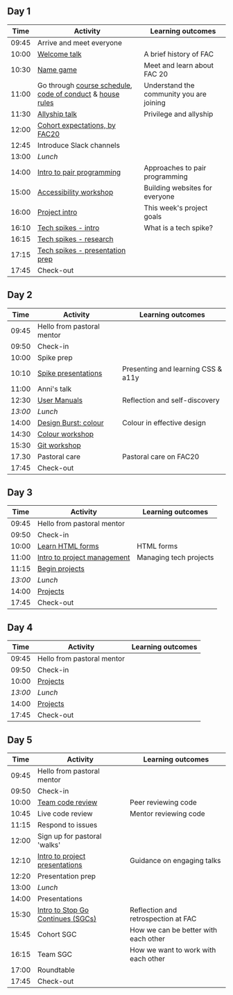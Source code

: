 ## Day 1

| Time  | Activity                                                                                                    | Learning outcomes                        |
| ----- | ----------------------------------------------------------------------------------------------------------- | ---------------------------------------- |
| 09:45 | Arrive and meet everyone                                                                                    |                                          |
| 10:00 | [Welcome talk][welcome-talk-30]                                                                             | A brief history of FAC                   |
| 10:30 | [Name game][name-game-30]                                                                                   | Meet and learn about FAC 20              |
| 11:00 | Go through [course schedule][course-schedule-10], [code of conduct][coc-10] & [house rules][house-rules-10] | Understand the community you are joining |
| 11:30 | [Allyship talk][ally-talk-30]                                                                               | Privilege and allyship                   |
| 12:00 | [Cohort expectations, by FAC20][student-expectations-45]                                                    |                                          |
| 12:45 | Introduce Slack channels                                                                                    |                                          |
| 13:00 | _Lunch_                                                                                                     |                                          |
| 14:00 | [Intro to pair programming][intro-pairing-60]                                                               | Approaches to pair programming           |
| 15:00 | [Accessibility workshop][a11y-workshop-60]                                                                  | Building websites for everyone           |
| 16:00 | [Project intro][project-intro-10]                                                                           | This week's project goals                |
| 16:10 | [Tech spikes - intro][spikes-intro-5]                                                                       | What is a tech spike?                    |
| 16:15 | [Tech spikes - research][tech-spikes-60]                                                                    |                                          |
| 17:15 | [Tech spikes - presentation prep][spikes-presentations-30]                                                  |                                          |
| 17:45 | Check-out                                                                                                   |                                          |

[welcome-talk-30]: http://facresources.com/slides/students-day-1-talk#/
[name-game-30]: https://github.com/foundersandcoders/master-reference/blob/master/coursebook/week-1/resources/name-game.md
[course-schedule-10]: https://founders-and-coders.gitbook.io/coursebook/
[coc-10]: https://founders-and-coders.gitbook.io/coursebook/student-handbook/code-of-conduct
[house-rules-10]: https://founders-and-coders.gitbook.io/coursebook/student-handbook/course-rules
[ally-talk-30]: https://hackmd.io/@fac/HyJimsFc8
[student-expectations-45]: https://github.com/foundersandcoders/master-reference/blob/master/coursebook/week-1/cohort-code-of-conduct.md
[intro-pairing-60]: https://founders-and-coders.gitbook.io/coursebook/student-handbook/pair-programming
[a11y-workshop-60]: /workshops/learn-a11y/
[project-intro-10]: https://founders-and-coders.gitbook.io/coursebook/curriculum/teamwork-and-toolkit/project
[spikes-intro-5]: https://founders-and-coders.gitbook.io/coursebook/student-handbook/spikes
[tech-spikes-60]: https://founders-and-coders.gitbook.io/coursebook/curriculum/teamwork-and-toolkit/spikes
[spikes-presentations-30]: https://founders-and-coders.gitbook.io/coursebook/student-handbook/spikes#what-makes-a-good-research-presentation

## Day 2

| Time    | Activity                             | Learning outcomes                  |
| ------- | ------------------------------------ | ---------------------------------- |
| 09:45   | Hello from pastoral mentor           |                                    |
| 09:50   | Check-in                             |                                    |
| 10:00   | Spike prep                           |                                    |
| 10:10   | [Spike presentations][spike-pres-50] | Presenting and learning CSS & a11y |
| 11:00   | Anni's talk                          |                                    |
| 12:30   | [User Manuals][user-manuals-30]      | Reflection and self-discovery      |
| _13:00_ | _Lunch_                              |                                    |
| 14:00   | [Design Burst: colour][db-colour-30] | Colour in effective design         |
| 14:30   | [Colour workshop][db-colour-ws-60]   |                                    |
| 15:30   | [Git workshop][git-ws-120]           |                                    |
| 17.30   | Pastoral care                        | Pastoral care on FAC20             |
| 17:45   | Check-out                            |                                    |

[spikes-presentations-30]: https://founders-and-coders.gitbook.io/coursebook/student-handbook/spikes#what-makes-a-good-research-presentation
[spike-pres-50]: https://founders-and-coders.gitbook.io/coursebook/student-handbook/spikes#what-makes-a-good-research-presentation
[user-manuals-30]: https://github.com/fac20/user-manuals
[db-colour-30]: http://facresources.com/slides/design-burst-week1.html
[db-colour-ws-60]: https://github.com/bobbysebolao/learn-css-variables
[git-ws-120]: https://github.com/foundersandcoders/git-workflow-workshop-for-two

## Day 3

| Time    | Activity                                    | Learning outcomes      |
| ------- | ------------------------------------------- | ---------------------- |
| 09:45   | Hello from pastoral mentor                  |                        |
| 09:50   | Check-in                                    |                        |
| 10:00   | [Learn HTML forms][learn-forms-60]          | HTML forms             |
| 11:00   | [Intro to project management][pm-slides-15] | Managing tech projects |
| 11:15   | [Begin projects][projects]                  |                        |
| _13:00_ | _Lunch_                                     |                        |
| 14:00   | [Projects][projects]                        |                        |
| 17:45   | Check-out                                   |                        |

[learn-forms-60]: https://github.com/oliverjam/learn-html-forms/
[pm-slides-15]: https://hackmd.io/@fac/S1wGfV2M8#/
[projects]: https://founders-and-coders.gitbook.io/coursebook/curriculum/teamwork-and-toolkit/project

## Day 4

| Time    | Activity                   | Learning outcomes |
| ------- | -------------------------- | ----------------- |
| 09:45   | Hello from pastoral mentor |                   |
| 09:50   | Check-in                   |                   |
| 10:00   | [Projects][project-info]   |                   |
| _13:00_ | _Lunch_                    |                   |
| 14:00   | [Projects][project-info]   |                   |
| 17:45   | Check-out                  |                   |

[project-info]: https://founders-and-coders.gitbook.io/coursebook/curriculum/teamwork-and-toolkit/project

## Day 5

| Time  | Activity                                                | Learning outcomes                    |
| ----- | ------------------------------------------------------- | ------------------------------------ |
| 09:45 | Hello from pastoral mentor                              |                                      |
| 09:50 | Check-in                                                |                                      |
| 10:00 | [Team code review][intro-code-review-60]                | Peer reviewing code                  |
| 10:45 | Live code review                                        | Mentor reviewing code                |
| 11:15 | Respond to issues                                       |                                      |
| 12:00 | Sign up for pastoral 'walks'                            |                                      |
| 12:10 | [Intro to project presentations][intro-project-pres-10] | Guidance on engaging talks           |
| 12:20 | Presentation prep                                       |                                      |
| 13:00 | _Lunch_                                                 |                                      |
| 14:00 | Presentations                                           |                                      |
| 15:30 | [Intro to Stop Go Continues (SGCs)][intro-retros-15]    | Reflection and retrospection at FAC  |
| 15:45 | Cohort SGC                                              | How we can be better with each other |
| 16:15 | Team SGC                                                | How we want to work with each other  |
| 17:00 | Roundtable                                              |                                      |
| 17:45 | Check-out                                               |                                      |

[intro-code-review-60]: https://founders-and-coders.gitbook.io/coursebook/student-handbook/code-review
[intro-project-pres-10]: https://founders-and-coders.gitbook.io/coursebook/student-handbook/projects#project-presentation
[intro-retros-15]: https://founders-and-coders.gitbook.io/coursebook/student-handbook/retrospectives
